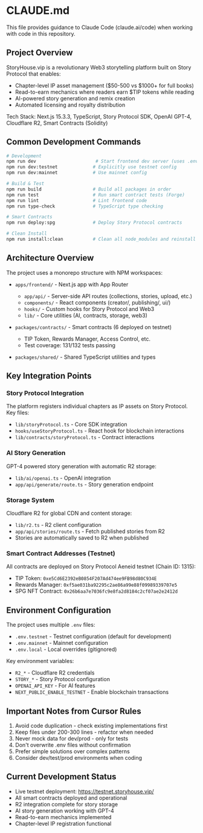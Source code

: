 # CLAUDE.md

This file provides guidance to Claude Code (claude.ai/code) when working with code in this repository.

## Project Overview

StoryHouse.vip is a revolutionary Web3 storytelling platform built on Story Protocol that enables:
- Chapter-level IP asset management ($50-500 vs $1000+ for full books)
- Read-to-earn mechanics where readers earn $TIP tokens while reading
- AI-powered story generation and remix creation
- Automated licensing and royalty distribution

Tech Stack: Next.js 15.3.3, TypeScript, Story Protocol SDK, OpenAI GPT-4, Cloudflare R2, Smart Contracts (Solidity)

## Common Development Commands

```bash
# Development
npm run dev                      # Start frontend dev server (uses .env.testnet)
npm run dev:testnet             # Explicitly use testnet config
npm run dev:mainnet             # Use mainnet config

# Build & Test
npm run build                   # Build all packages in order
npm run test                    # Run smart contract tests (Forge)
npm run lint                    # Lint frontend code
npm run type-check              # TypeScript type checking

# Smart Contracts
npm run deploy:spg              # Deploy Story Protocol contracts

# Clean Install
npm run install:clean           # Clean all node_modules and reinstall
```

## Architecture Overview

The project uses a monorepo structure with NPM workspaces:

- `apps/frontend/` - Next.js app with App Router
  - `app/api/` - Server-side API routes (collections, stories, upload, etc.)
  - `components/` - React components (creator/, publishing/, ui/)
  - `hooks/` - Custom hooks for Story Protocol and Web3
  - `lib/` - Core utilities (AI, contracts, storage, web3)

- `packages/contracts/` - Smart contracts (6 deployed on testnet)
  - TIP Token, Rewards Manager, Access Control, etc.
  - Test coverage: 131/132 tests passing

- `packages/shared/` - Shared TypeScript utilities and types

## Key Integration Points

### Story Protocol Integration
The platform registers individual chapters as IP assets on Story Protocol. Key files:
- `lib/storyProtocol.ts` - Core SDK integration
- `hooks/useStoryProtocol.ts` - React hook for blockchain interactions
- `lib/contracts/storyProtocol.ts` - Contract interactions

### AI Story Generation
GPT-4 powered story generation with automatic R2 storage:
- `lib/ai/openai.ts` - OpenAI integration
- `app/api/generate/route.ts` - Story generation endpoint

### Storage System
Cloudflare R2 for global CDN and content storage:
- `lib/r2.ts` - R2 client configuration
- `app/api/stories/route.ts` - Fetch published stories from R2
- Stories are automatically saved to R2 when published

### Smart Contract Addresses (Testnet)
All contracts are deployed on Story Protocol Aeneid testnet (Chain ID: 1315):
- TIP Token: `0xe5Cd6E2392eB0854F207Ad474ee9FB98d80C934E`
- Rewards Manager: `0xf5ae031ba92295c2ae86a99e88f09989339707e5`
- SPG NFT Contract: `0x26b6aa7e7036fc9e8fa2d8184c2cf07ae2e2412d`

## Environment Configuration

The project uses multiple `.env` files:
- `.env.testnet` - Testnet configuration (default for development)
- `.env.mainnet` - Mainnet configuration
- `.env.local` - Local overrides (gitignored)

Key environment variables:
- `R2_*` - Cloudflare R2 credentials
- `STORY_*` - Story Protocol configuration
- `OPENAI_API_KEY` - For AI features
- `NEXT_PUBLIC_ENABLE_TESTNET` - Enable blockchain transactions

## Important Notes from Cursor Rules

1. Avoid code duplication - check existing implementations first
2. Keep files under 200-300 lines - refactor when needed
3. Never mock data for dev/prod - only for tests
4. Don't overwrite .env files without confirmation
5. Prefer simple solutions over complex patterns
6. Consider dev/test/prod environments when coding

## Current Development Status

- Live testnet deployment: https://testnet.storyhouse.vip/
- All smart contracts deployed and operational
- R2 integration complete for story storage
- AI story generation working with GPT-4
- Read-to-earn mechanics implemented
- Chapter-level IP registration functional